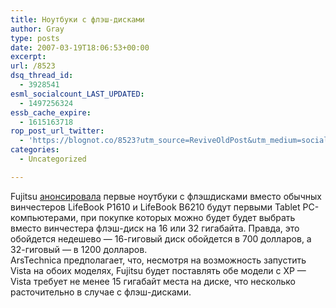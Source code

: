 ```yaml
---
title: Ноутбуки с флэш-дисками
author: Gray
type: posts
date: 2007-03-19T18:06:53+00:00
excerpt:
url: /8523
dsq_thread_id:
  - 3928541
esml_socialcount_LAST_UPDATED:
  - 1497256324
essb_cache_expire:
  - 1615163718
rop_post_url_twitter:
  - 'https://blognot.co/8523?utm_source=ReviveOldPost&utm_medium=social&utm_campaign=ReviveOldPost'
categories:
  - Uncategorized

---
```








Fujitsu <a href="http://arstechnica.com/news.ars/post/20070319-fujitsu-lifebook-gets-flash-option.html" target="_blank">анонсировала</a> первые ноутбуки с флэшдисками вместо обычных винчестеров LifeBook P1610 и LifeBook B6210 будут первыми Tablet PC-компьютерами, при покупке которых можно будет будет выбрать вместо винчестера флэш-диск на 16 или 32 гигабайта. Правда, это обойдется недешево &#8212; 16-гиговый диск обойдется в 700 долларов, а 32-гиговый &#8212; в 1200 долларов.  
ArsTechnica предполагает, что, несмотря на возможность запустить Vista на обоих моделях, Fujitsu будет поставлять обе модели с XP &#8212; Vista требует не менее 15 гигабайт места на диске, что несколько расточительно в случае с флэш-дисками.
